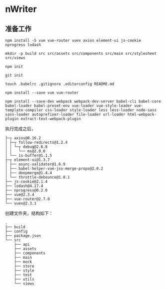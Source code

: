 # nWriter

## 准备工作

    npm install -S vue vue-router vuex axios element-ui js-cookie nprogress lodash

    mkdir -p build src src/assets src/components src/main src/stylesheet src/views

    npm init

    git init

    touch .babelrc .gitignore .editorconfig README.md

    npm install --save vue vue-router

    npm install --save-dev webpack webpack-dev-server babel-cli babel-core babel-loader babel-preset-env vue-loader vue-style-loader vue-template-compiler css-loader style-loader less less-loader node-sass sass-loader autoprefixer-loader file-loader url-loader html-webpack-plugin extract-text-webpack-plugin

执行完成之后，

    ├─┬ axios@0.16.2
    │ ├─┬ follow-redirects@1.2.4
    │ │ └─┬ debug@2.6.8
    │ │   └── ms@2.0.0
    │ └── is-buffer@1.1.5
    ├─┬ element-ui@1.3.7
    │ ├── async-validator@1.6.9
    │ ├── babel-helper-vue-jsx-merge-props@2.0.2
    │ ├── deepmerge@1.4.4
    │ └── throttle-debounce@1.0.1
    ├── js-cookie@2.1.4
    ├── lodash@4.17.4
    ├── nprogress@0.2.0
    ├── vue@2.3.4
    ├── vue-router@2.7.0
    └── vuex@2.3.1

创建文件夹，结构如下：

    .
    ├── build
    ├── config
    ├── package.json
    └── src
        ├── api
        ├── assets
        ├── components
        ├── main
        ├── mock
        ├── store
        ├── style
        ├── test
        ├── utils
        └── views
